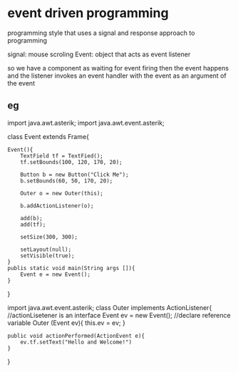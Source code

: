 # event driven programming 
programming style that uses a signal and response approach to programming 

signal: mouse scroling 
Event: object that acts as event listener


so we have a component as waiting for event firing 
then the event happens 
and the listener invokes an event handler with the event as an argument of the event 

## eg
import java.awt.asterik;
import java.awt.event.asterik; 

class Event extends Frame{
	
	Event(){
		TextField tf = TextFied();
		tf.setBounds(100, 120, 170, 20);

		Button b = new Button("Click Me");
		b.setBounds(60, 50, 170, 20); 

		Outer o = new Outer(this); 

		b.addActionListener(o);

		add(b); 
		add(tf);

		setSize(300, 300);

		setLayout(null); 
		setVisible(true); 
	}
	publis static void main(String args []){
		Event e = new Event();
	}
}

import java.awt.event.asterik; 
class Outer implements ActionListener{ //actionLisetener is an interface 
	Event ev = new Event(); //declare reference variable
	Outer (Event ev){
		this.ev = ev; 
	}

	public void actionPerformed(ActionEvent e){
		ev.tf.setText("Hello and Welcome!")
	}
}
